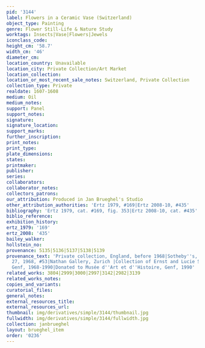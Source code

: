 ```yaml
---
pid: '3144'
label: Flowers in a Ceramic Vase (Switzerland)
object_type: Painting
genre: Flower Still-Life & Nature Study
worktags: Insects|Vase|Flowers|Jewels
iconclass_code:
height_cm: '58.7'
width_cm: '46'
diameter_cm:
location_country: Unavailable
location_city: Private Collection/Art Market
location_collection:
location_or_most_recent_sale_notes: Switzerland, Private Collection
collection_type: Private
realdate: 1607-1608
medium: Oil
medium_notes:
support: Panel
support_notes:
signature:
signature_location:
support_marks:
further_inscription:
print_notes:
print_type:
plate_dimensions:
states:
printmaker:
publisher:
series:
collaborators:
collaborator_notes:
collectors_patrons:
our_attribution: Produced in Jan Brueghel's Studio
other_attribution_authorities: 'Ertz 1979, #169|Ertz 2008-10, #435'
bibliography: 'Ertz 1979, cat. #169, fig. 353|Ertz 2008-10, cat. #435'
biblio_reference:
exhibition_history:
ertz_1979: '169'
ertz_2008: '435'
bailey_walker:
hollstein_no:
provenance: 5135|5136|5137|5138|5139
provenance_text: 'Private collection, England, before 1968|Sotheby''s, London, March
  27, 1968, #53|Nathan Gallery, Zurich |Collection of Ernst and Lucie Schmidheiny,
  Genf, 1968-1990|Donated to Musée d''Art et d''Histoire, Genf, 1990'
related_works: 3804|2999|3000|2997|3142|2982|3139
related_works_notes:
copies_and_variants:
curatorial_files:
general_notes:
external_resources_title:
external_resources_url:
thumbnail: img/derivatives/simple/3144/thumbnail.jpg
fullwidth: img/derivatives/simple/3144/fullwidth.jpg
collection: janbrueghel
layout: brueghel_item
order: '0236'
---
```

